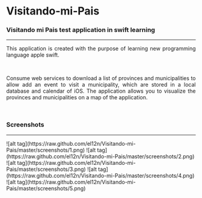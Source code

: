 # Visitando-mi-Pais
<h3>Visitando mi Pais test application in swift learning</h3>
<hr>
<p align="justify" >This application is created with the purpose of learning new programming language apple swift.</p><br>
<p align="justify" >Consume web services to download a list of provinces and municipalities to allow add an event to visit a municipality, which are stored in a local database and calendar of iOS. The application allows you to visualize the provinces and municipalities on a map of the application.</p>
<br>
<h3>Screenshots</h3>
<hr>
![alt tag](https://raw.github.com/el12n/Visitando-mi-Pais/master/screenshots/1.png)
![alt tag](https://raw.github.com/el12n/Visitando-mi-Pais/master/screenshots/2.png)
![alt tag](https://raw.github.com/el12n/Visitando-mi-Pais/master/screenshots/3.png)
![alt tag](https://raw.github.com/el12n/Visitando-mi-Pais/master/screenshots/4.png)
![alt tag](https://raw.github.com/el12n/Visitando-mi-Pais/master/screenshots/5.png)
